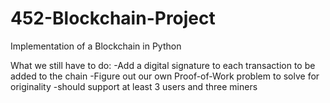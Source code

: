 # 452-Blockchain-Project
Implementation of a Blockchain in Python

What we still have to do:
  -Add a digital signature to each transaction to be added to the chain
  -Figure out our own Proof-of-Work problem to solve for originality
  -should support at least 3 users and three miners 
